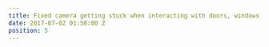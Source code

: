 ```yaml
---
title: Fixed camera getting stuck when interacting with doors, windows, and drawers
date: 2017-07-02 01:58:00 Z
position: 5
---
```


